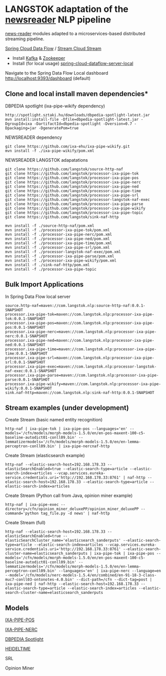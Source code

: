 # LANGSTOK adaptation of the [newsreader](http://www.newsreader-project.eu/) NLP pipeline #

[news-reader](http://www.newsreader-project.eu/) modules adapted to a microservices-based distributed streaming pipeline. 

[Spring Cloud Data Flow](https://cloud.spring.io/spring-cloud-dataflow/) / [Stream Cloud Stream](http://docs.spring.io/spring-cloud-stream/docs/current-SNAPSHOT/reference/htmlsingle/) 


- Install [Kafka](https://kafka.apache.org/) & [Zookeeper](https://zookeeper.apache.org/)
- Install (for local usage) [spring-cloud-dataflow-server-local](https://github.com/spring-cloud/spring-cloud-dataflow/tree/master/spring-cloud-dataflow-server-local)

Navigate to the Spring Data Flow Local dashboard [http://localhost:9393/dashboard](http://localhost:9393/dashboard) (default)

## Clone and local install maven dependencies* ##

DBPEDIA spotlight (ixa-pipe-wikify dependency)

	http://spotlight.sztaki.hu/downloads/dbpedia-spotlight-latest.jar
	mvn install:install-file -Dfile=dbpedia-spotlight-latest.jar -DgroupId=ixa -DartifactId=dbpedia-spotlight -Dversion=0.7 -Dpackaging=jar -DgeneratePom=true


NEWSREADER dependency  

    git clone https://github.com/ixa-ehu/ixa-pipe-wikify.git
	mvn install -f ./ixa-pipe-wikify/pom.xml

NEWSREADER LANGSTOK adapatations

    git clone https://github.com/langstok/source-http-naf
    git clone https://github.com/langstok/processor-ixa-pipe-tok
    git clone https://github.com/langstok/processor-ixa-pipe-pos
    git clone https://github.com/langstok/processor-ixa-pipe-nerc
    git clone https://github.com/langstok/processor-ixa-pipe-ned
    git clone https://github.com/langstok/processor-ixa-pipe-time
    git clone https://github.com/langstok/processor-ixa-pipe-srl
    git clone https://github.com/langstok/processor-langstok-naf-exec
    git clone https://github.com/langstok/processor-ixa-pipe-parse
    git clone https://github.com/langstok/processor-ixa-pipe-wikify
    git clone https://github.com/langstok/processor-ixa-pipe-topic
    git clone https://github.com/langstok/sink-naf-http

    mvn install -f ./source-http-naf/pom.xml
    mvn install -f ./processor-ixa-pipe-tok/pom.xml
    mvn install -f ./processor-ixa-pipe-nerc/pom.xml
    mvn install -f ./processor-ixa-pipe-ned/pom.xml
    mvn install -f ./processor-ixa-pipe-time/pom.xml
    mvn install -f ./processor-ixa-pipe-srl/pom.xml
    mvn install -f ./processor-langstok-naf-exec/pom.xml
    mvn install -f ./processor-ixa-pipe-parse/pom.xml
    mvn install -f ./processor-ixa-pipe-wikify/pom.xml
    mvn install -f ./sink-naf-http/pom.xml
    mvn install -f ./processor-ixa-pipe-topic


## Bulk Import Applications ##

In Spring Data Flow local server

    source.http-naf=maven://com.langstok.nlp:source-http-naf:0.0.1-SNAPSHOT
    processor.ixa-pipe-tok=maven://com.langstok.nlp:processor-ixa-pipe-tok:0.0.1-SNAPSHOT
    processor.ixa-pipe-pos=maven://com.langstok.nlp:processor-ixa-pipe-pos:0.0.1-SNAPSHOT
    processor.ixa-pipe-nerc=maven://com.langstok.nlp:processor-ixa-pipe-nerc:0.0.1-SNAPSHOT
    processor.ixa-pipe-ned=maven://com.langstok.nlp:processor-ixa-pipe-ned:0.0.1-SNAPSHOT
    processor.ixa-pipe-time=maven://com.langstok.nlp:processor-ixa-pipe-time:0.0.1-SNAPSHOT
    processor.ixa-pipe-srl=maven://com.langstok.nlp:processor-ixa-pipe-srl:0.0.1-SNAPSHOT
    processor.ixa-pipe-exec=maven://com.langstok.nlp:processor-langstok-naf-exec:0.0.1-SNAPSHOT
    processor.ixa-pipe-parse=maven://com.langstok.nlp:processor-ixa-pipe-parse:0.0.1-SNAPSHOT
    processor.ixa-pipe-wikify=maven://com.langstok.nlp:processor-ixa-pipe-wikify:0.0.1-SNAPSHOT
    sink.naf-http=maven://com.langstok.nlp:sink-naf-http:0.0.1-SNAPSHOT

## Stream examples (under development) ##

Create Stream (basic named entity recognition)

	http-naf | ixa-pipe-tok | ixa-pipe-pos --languages='en' --models='/cfn/models/morph-models-1.5.0/en/en-pos-maxent-100-c5-baseline-autodict01-conll09.bin' --lemmatizermodels='/cfn/models/morph-models-1.5.0/en/en-lemma-perceptron-conll09.bin' | ixa-pipe-nercnaf-http 

Create Stream (elasticsearch example)

	http-naf --elastic-search-host=192.168.178.33 --elasticSearchEnabled=true --elastic-search-type=article --elastic-search-index=articles --vcap.services.eureka-service.credentials.uri='http://192.168.178.33:8761' | naf-http --elastic-search-host=192.168.178.33 --elastic-search-type=article --elastic-search-index=articles

Create Stream (Python call from Java, opinion miner example)

    http-naf | ixa-pipe-exec --directory=/cfn/opinion_miner_deluxePP/opinion_miner_deluxePP --command='python tag_file.py -d news' | naf-http

Create Stream (full)

	http-naf --elastic-search-host=192.168.178.33 --elasticSearchEnabled=true --elasticSearchCluster_name='elasticsearch_sanderputs' --elastic-search-type=article --elastic-search-index=articles --vcap.services.eureka-service.credentials.uri='http://192.168.178.33:8761' --elastic-search-cluster-name=elasticsearch_sanderputs | ixa-pipe-tok | ixa-pipe-pos --models='/cfn/models/morph-models-1.5.0/en/en-pos-maxent-100-c5-baseline-autodict01-conll09.bin' --lemmatizermodels='/cfn/models/morph-models-1.5.0/en/en-lemma-perceptron-conll09.bin' --languages='en' | ixa-pipe-nerc --language=en --model='/cfn/models/nerc-models-1.5.4/en/combined/en-91-18-3-class-muc7-conll03-ontonotes-4.0.bin' --dict-path=/cfn --dict-tag=post | ixa-pipe-ned | naf-http --elastic-search-host=192.168.178.33 --elastic-search-type=article --elastic-search-index=articles --elastic-search-cluster-name=elasticsearch_sanderputs


## Models ##

[IXA-PIPE-POS](https://github.com/ixa-ehu/ixa-pipe-pos) 

[IXA-PIPE-NERC](https://github.com/ixa-ehu/ixa-pipe-nerc)

[DBPEDIA Spotlight](http://spotlight.sztaki.hu/downloads/latest_models)

[HEIDELTIME](https://github.com/HeidelTime/heideltime)

SRL

Opinion Miner